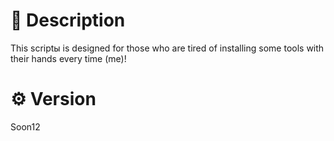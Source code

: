# 📜 Description
This scriptы is designed for those who are tired of installing some tools with their hands every time (me)!


# ⚙️ Version
Soon12